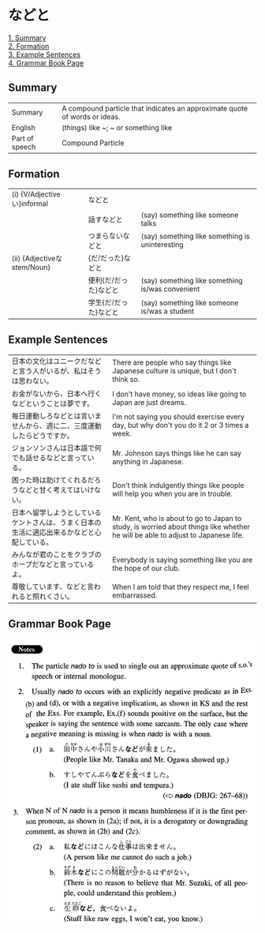 # などと

[1. Summary](#summary)<br>
[2. Formation](#formation)<br>
[3. Example Sentences](#example-sentences)<br>
[4. Grammar Book Page](#grammar-book-page)<br>


## Summary

<table><tr>   <td>Summary</td>   <td>A compound particle that indicates an approximate quote of words or ideas.</td></tr><tr>   <td>English</td>   <td>(things) like ~; ~ or something like</td></tr><tr>   <td>Part of speech</td>   <td>Compound Particle</td></tr></table>

## Formation

<table class="table"><tbody><tr class="tr head"><td class="td"><span class="numbers">(i)</span> <span class="bold">{V/Adjective い}informal</span></td><td class="td"><span class="concept">などと</span></td><td class="td"></td></tr><tr class="tr"><td class="td"></td><td class="td"><span>話す</span><span class="concept">などと</span></td><td class="td"><span>(say) something like someone talks</span></td></tr><tr class="tr"><td class="td"></td><td class="td"><span>つまらない</span><span class="concept">などと</span></td><td class="td"><span>(say) something like something is uninteresting</span></td></tr><tr class="tr head"><td class="td"><span class="numbers">(ii)</span> <span class="bold">{Adjectiveな stem/Noun}</span></td><td class="td"><span>{だ/だった}</span><span class="concept">などと</span></td><td class="td"></td></tr><tr class="tr"><td class="td"></td><td class="td"><span>便利{だ/だった}</span><span class="concept">などと</span></td><td class="td"><span>(say) something like something is/was convenient</span></td></tr><tr class="tr"><td class="td"></td><td class="td"><span>学生{だ/だった}</span><span class="concept">などと</span></td><td class="td"><span>(say) something like someone is/was a student</span></td></tr></tbody></table>

## Example Sentences

<table><tr>   <td>日本の文化はユニークだなどと言う人がいるが、私はそうは思わない。</td>   <td>There are people who say things like Japanese culture is unique, but I don't think so.</td></tr><tr>   <td>お金がないから、日本へ行くなどということは夢です。</td>   <td>I don't have money, so ideas like going to Japan are just dreams.</td></tr><tr>   <td>毎日運動しろなどとは言いませんから、週に二、三度運動したらどうですか。</td>   <td>I'm not saying you should exercise every day, but why don't you do it 2 or 3 times a week.</td></tr><tr>   <td>ジョンソンさんは日本語で何でも話せるなどと言っている。</td>   <td>Mr. Johnson says things like he can say anything in Japanese.</td></tr><tr>   <td>困った時は助けてくれるだろうなどと甘く考えてはいけない。</td>   <td>Don't think indulgently things like people will help you when you are in trouble.</td></tr><tr>   <td>日本へ留学しようとしているケントさんは、うまく日本の生活に適応出来るかなどと心配している。</td>   <td>Mr. Kent, who is about to go to Japan to study, is worried about things like whether he will be able to adjust to Japanese life.</td></tr><tr>   <td>みんなが君のことをクラブのホープだなどと言っているよ。</td>   <td>Everybody is saying something like you are the hope of our club.</td></tr><tr>   <td>尊敬しています、などと言われると照れくさい。</td>   <td>When I am told that they respect me, I feel embarrassed.</td></tr></table>

## Grammar Book Page

![](../img/Intermediateなどと.png)

